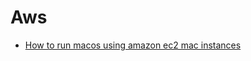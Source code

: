 # Aws
- [How to run macos using amazon ec2 mac instances](./cloud/aws/how-to-launch-a-mac-instance.md)
